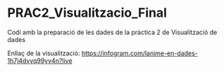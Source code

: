 # PRAC2_Visualitzacio_Final
Codi amb la preparació de les dades de la pràctica 2 de Visualització de dades

Enllaç de la visualització: https://infogram.com/lanime-en-dades-1h7j4dvyq99yv4n?live



